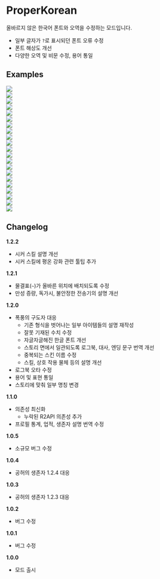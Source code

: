 # ProperKorean

올바르지 않은 한국어 폰트와 오역을 수정하는 모드입니다.

* 일부 글자가 `?`로 표시되던 폰트 오류 수정
* 폰트 해상도 개선
* 다양한 오역 및 비문 수정, 용어 통일

## Examples
![](https://raw.githubusercontent.com/dvrp0/ProperKorean/master/ProperKorean/Images/%EC%8A%A4%ED%81%AC%EB%A6%B0%EC%83%B7%202024-09-14%20172323.png)  
![](https://raw.githubusercontent.com/dvrp0/ProperKorean/master/ProperKorean/Images/%EC%8A%A4%ED%81%AC%EB%A6%B0%EC%83%B7%202024-09-15%20031555.png)  
![](https://raw.githubusercontent.com/dvrp0/ProperKorean/master/ProperKorean/Images/%EC%8A%A4%ED%81%AC%EB%A6%B0%EC%83%B7%202024-09-15%20003807.png)  
![](https://raw.githubusercontent.com/dvrp0/ProperKorean/master/ProperKorean/Images/%EC%8A%A4%ED%81%AC%EB%A6%B0%EC%83%B7%202024-09-14%20172355.png)  
![](https://raw.githubusercontent.com/dvrp0/ProperKorean/master/ProperKorean/Images/%EC%8A%A4%ED%81%AC%EB%A6%B0%EC%83%B7%202024-09-14%20172626.png)  
![](https://raw.githubusercontent.com/dvrp0/ProperKorean/master/ProperKorean/Images/%EC%8A%A4%ED%81%AC%EB%A6%B0%EC%83%B7%202024-09-14%20172606.png)  
![](https://raw.githubusercontent.com/dvrp0/ProperKorean/master/ProperKorean/Images/%EC%8A%A4%ED%81%AC%EB%A6%B0%EC%83%B7%202024-09-14%20172555.png)  
![](https://raw.githubusercontent.com/dvrp0/ProperKorean/master/ProperKorean/Images/%EC%8A%A4%ED%81%AC%EB%A6%B0%EC%83%B7%202024-09-14%20172649.png)  
![](https://raw.githubusercontent.com/dvrp0/ProperKorean/master/ProperKorean/Images/%EC%8A%A4%ED%81%AC%EB%A6%B0%EC%83%B7%202024-09-14%20172524.png)  
![](https://raw.githubusercontent.com/dvrp0/ProperKorean/master/ProperKorean/Images/%EC%8A%A4%ED%81%AC%EB%A6%B0%EC%83%B7%202024-09-15%20014838.png)  
![](https://raw.githubusercontent.com/dvrp0/ProperKorean/master/ProperKorean/Images/%EC%8A%A4%ED%81%AC%EB%A6%B0%EC%83%B7%202024-09-14%20172447.png)  
![](https://raw.githubusercontent.com/dvrp0/ProperKorean/master/ProperKorean/Images/%EC%8A%A4%ED%81%AC%EB%A6%B0%EC%83%B7%202024-09-15%20011335.png)  
![](https://raw.githubusercontent.com/dvrp0/ProperKorean/master/ProperKorean/Images/%EC%8A%A4%ED%81%AC%EB%A6%B0%EC%83%B7%202024-09-14%20173432.png)  
![](https://raw.githubusercontent.com/dvrp0/ProperKorean/master/ProperKorean/Images/%EC%8A%A4%ED%81%AC%EB%A6%B0%EC%83%B7%202024-09-14%20173426.png)  
![](https://raw.githubusercontent.com/dvrp0/ProperKorean/master/ProperKorean/Images/%EC%8A%A4%ED%81%AC%EB%A6%B0%EC%83%B7%202024-09-14%20173612.png)  
![](https://raw.githubusercontent.com/dvrp0/ProperKorean/master/ProperKorean/Images/%EC%8A%A4%ED%81%AC%EB%A6%B0%EC%83%B7%202024-09-14%20173624.png)  
![](https://raw.githubusercontent.com/dvrp0/ProperKorean/master/ProperKorean/Images/%EC%8A%A4%ED%81%AC%EB%A6%B0%EC%83%B7%202024-09-14%20173639.png)  
![](https://raw.githubusercontent.com/dvrp0/ProperKorean/master/ProperKorean/Images/%EC%8A%A4%ED%81%AC%EB%A6%B0%EC%83%B7%202024-09-14%20173521.png)  
![](https://raw.githubusercontent.com/dvrp0/ProperKorean/master/ProperKorean/Images/%EC%8A%A4%ED%81%AC%EB%A6%B0%EC%83%B7%202024-09-14%20174258.png)  
![](https://raw.githubusercontent.com/dvrp0/ProperKorean/master/ProperKorean/Images/%EC%8A%A4%ED%81%AC%EB%A6%B0%EC%83%B7%202024-09-14%20172722.png)  
![](https://raw.githubusercontent.com/dvrp0/ProperKorean/master/ProperKorean/Images/%EC%8A%A4%ED%81%AC%EB%A6%B0%EC%83%B7%202024-09-15%20011821.png)

## Changelog
**1.2.2**
* 시커 스킬 설명 개선
* 시커 스킬에 평온 강화 관련 툴팁 추가

**1.2.1**
* 물결표(`~`)가 올바른 위치에 배치되도록 수정
* 만성 증량, 독가시, 불안정한 전송기의 설명 개선

**1.2.0**
* 폭풍의 구도자 대응
  * 기존 형식을 벗어나는 일부 아이템들의 설명 재작성
  * 잘못 기재된 수치 수정
  * 자글자글해진 한글 폰트 개선
  * 스토리 면에서 일관되도록 로그북, 대사, 엔딩 문구 번역 개선
  * 중복되는 스킨 이름 수정
  * 스킬, 상호 작용 물체 등의 설명 개선
* 로그북 오타 수정
* 용어 및 표현 통일
* 스토리에 맞춰 일부 명칭 변경

**1.1.0**
* 의존성 최신화
  * 누락된 R2API 의존성 추가
* 프로필 통계, 업적, 생존자 설명 번역 수정

**1.0.5**
* 소규모 버그 수정

**1.0.4**
* 공허의 생존자 1.2.4 대응

**1.0.3**

* 공허의 생존자 1.2.3 대응

**1.0.2**

* 버그 수정

**1.0.1**

* 버그 수정

**1.0.0**

* 모드 출시
